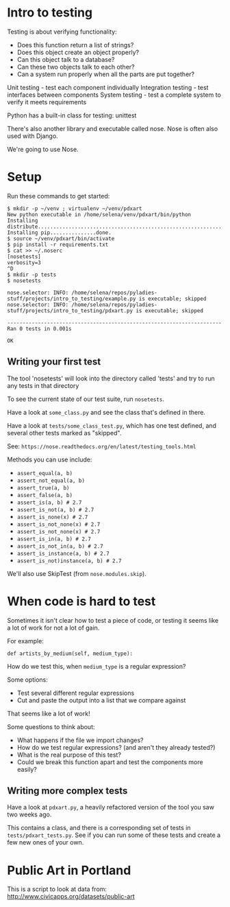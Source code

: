 Intro to testing
================

Testing is about verifying functionality:

* Does this function return a list of strings?
* Does this object create an object properly?
* Can this object talk to a database?
* Can these two objects talk to each other?
* Can a system run properly when all the parts are put together?

Unit testing - test each component individually
Integration testing - test interfaces between components
System testing - test a complete system to verify it meets requirements

Python has a built-in class for testing: unittest

There's also another library and executable called nose. Nose is often also
used with Django.

We're going to use Nose.


Setup
=========

Run these commands to get started:

    $ mkdir -p ~/venv ; virtualenv ~/venv/pdxart
    New python executable in /home/selena/venv/pdxart/bin/python
    Installing distribute..............................................................................................................................................................................................done.
    Installing pip...............done.
    $ source ~/venv/pdxart/bin/activate
    $ pip install -r requirements.txt
    $ cat >> ~/.noserc
    [nosetests]
    verbosity=3
    ^D
    $ mkdir -p tests
    $ nosetests

    nose.selector: INFO: /home/selena/repos/pyladies-stuff/projects/intro_to_testing/example.py is executable; skipped
    nose.selector: INFO: /home/selena/repos/pyladies-stuff/projects/intro_to_testing/pdxart.py is executable; skipped

    ----------------------------------------------------------------------
    Ran 0 tests in 0.001s

    OK

Writing your first test
-----------------------

The tool 'nosetests' will look into the directory called 'tests' and try to run
any tests in that directory

To see the current state of our test suite, run `nosetests`.

Have a look at `some_class.py` and see the class that's defined in there.

Have a look at `tests/some_class_test.py`, which has one test defined, and
several other tests marked as "skipped".

See: `https://nose.readthedocs.org/en/latest/testing_tools.html`

Methods you can use include:

* `assert_equal(a, b)`
* `assert_not_equal(a, b)`
* `assert_true(a, b)`
* `assert_false(a, b)`
* `assert_is(a, b) # 2.7`
* `assert_is_not(a, b) # 2.7`
* `assert_is_none(x) # 2.7`
* `assert_is_not_none(x) # 2.7`
* `assert_is_not_none(x) # 2.7`
* `assert_is_in(a, b) # 2.7`
* `assert_is_not_in(a, b) # 2.7`
* `assert_is_instance(a, b) # 2.7`
* `assert_is_not)instance(a, b) # 2.7`


We'll also use SkipTest (from `nose.modules.skip`).

When code is hard to test
=========================

Sometimes it isn't clear how to test a piece of code, or testing it seems like
a lot of work for not a lot of gain.

For example:

    def artists_by_medium(self, medium_type):

How do we test this, when `medium_type` is a regular expression?

Some options:

* Test several different regular expressions
* Cut and paste the output into a list that we compare against

That seems like a lot of work!

Some questions to think about:

* What happens if the file we import changes?
* How do we test regular expressions? (and aren't they already tested?)
* What is the real purpose of this test?
* Could we break this function apart and test the components more easily?


Writing more complex tests
--------------------------

Have a look at `pdxart.py`, a heavily refactored version of the tool you saw
two weeks ago.

This contains a class, and there is a corresponding set of tests in
`tests/pdxart_tests.py`. See if you can run some of these tests and create
a few new ones of your own.


Public Art in Portland
======================

This is a script to look at data from: http://www.civicapps.org/datasets/public-art


